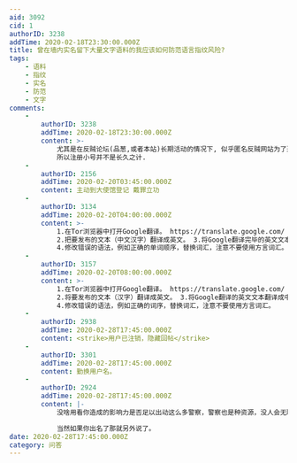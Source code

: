 ```yaml
---
aid: 3092
cid: 1
authorID: 3238
addTime: 2020-02-18T23:30:00.000Z
title: 曾在墙内实名留下大量文字语料的我应该如何防范语言指纹风险?
tags:
    - 语料
    - 指纹
    - 实名
    - 防范
    - 文字
comments:
    -
        authorID: 3238
        addTime: 2020-02-18T23:30:00.000Z
        content: >-
            尤其是在反贼论坛(品葱,或者本站)长期活动的情况下, 似乎匿名反贼网站为了避免渗透, 当发展到一定程度后都会采取限制注册的措施.
            所以注册小号并不是长久之计.
    -
        authorID: 2156
        addTime: 2020-02-20T03:45:00.000Z
        content: 主动到大使馆登记 戴罪立功
    -
        authorID: 3134
        addTime: 2020-02-20T04:00:00.000Z
        content: >-
            1.在Tor浏览器中打开Google翻译。 https://translate.google.com/
            2.把要发布的文本（中文汉字）翻译成英文。 3.将Google翻译完毕的英文文本翻译成中文。
            4.修改错误的语法，例如正确的单词顺序，替换词汇，注意不要使用方言词汇。
    -
        authorID: 3157
        addTime: 2020-02-20T08:00:00.000Z
        content: >-
            1.在Tor浏览器中打开Google翻译。 https://translate.google.com/
            2.将要发布的文本（汉字）翻译成英文。 3.将Google翻译的英文文本翻译成中文。
            4.修改错误的语法，例如正确的词序，替换词汇，注意不要使用方言词汇。
    -
        authorID: 2938
        addTime: 2020-02-28T17:45:00.000Z
        content: <strike>用户已注销，隐藏回帖</strike>
    -
        authorID: 3301
        addTime: 2020-02-28T17:45:00.000Z
        content: 勤换用户名。
    -
        authorID: 2924
        addTime: 2020-02-28T17:45:00.000Z
        content: |-
            没啥用看你造成的影响力是否足以出动这么多警察，警察也是种资源，没人会无聊的去抓一个没有任何号召力的无名小卒。

            当然如果你出名了那就另外说了。
date: 2020-02-28T17:45:00.000Z
category: 问答
---
```



